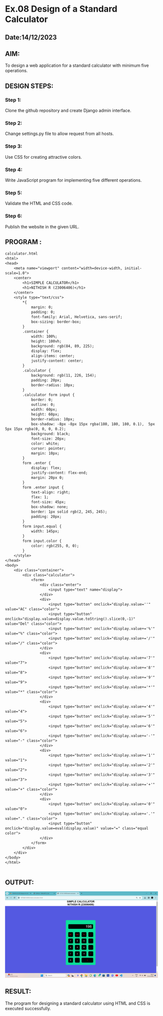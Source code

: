 # Ex.08 Design of a Standard Calculator
## Date:14/12/2023

## AIM:
To design a web application for a standard calculator with minimum five operations.

## DESIGN STEPS:

### Step 1:
Clone the github repository and create Django admin interface.

### Step 2:
Change settings.py file to allow request from all hosts.

### Step 3:
Use CSS for creating attractive colors.

### Step 4:
Write JavaScript program for implementing five different operations.

### Step 5:
Validate the HTML and CSS code.

### Step 6:
Publish the website in the given URL.

## PROGRAM :
```
calculator.html
<html>
<head>
    <meta name="viewport" content="width=device-width, initial-scale=1.0">
    <center>
        <h1>SIMPLE CALCULATOR</h1>
        <h1>NITHISH R (23006406)</h1>
    </center>
    <style type="text/css">
        *{
            margin: 0;
            padding: 0;
            font-family: Arial, Helvetica, sans-serif;
            box-sizing: border-box;
        }
        .container {
            width: 100%;
            height: 100vh;
            background: rgb(84, 89, 225);
            display: flex;
            align-items: center;
            justify-content: center;
        }
        .calculator {
            background: rgb(11, 226, 154);
            padding: 20px;
            border-radius: 10px;
        }
        .calculator form input {
            border: 0;
            outline: 0;
            width: 60px;
            height: 60px;
            border-radius: 10px;
            box-shadow: -8px -8px 15px rgba(180, 180, 180, 0.1),  5px 5px 15px rgba(0, 0, 0, 0.2);
            background: black;
            font-size: 20px;
            color: white;
            cursor: pointer;
            margin: 10px;
        }
        form .enter {
            display: flex;
            justify-content: flex-end;
            margin: 20px 0;
        }
        form .enter input {
            text-align: right;
            flex: 1;
            font-size: 45px;
            box-shadow: none;
            border: 1px solid rgb(2, 245, 245);
            padding: 20px;
        }
        form input.equal {
            width: 145px;
        }
        form input.color {
            color: rgb(255, 0, 0);
        }
    </style>
</head>
<body>
    <div class="container">  
        <div class="calculator">
            <form>
                <div class="enter">
                    <input type="text" name="display">
                </div>
                <div>
                    <input type="button" onclick="display.value=''" value="AC" class="color">
                    <input type="button" onclick="display.value=display.value.toString().slice(0,-1)" value="Del" class="color">
                    <input type="button" onclick="display.value+='%'" value="%" class="color">
                    <input type="button" onclick="display.value+='/'" value="/" class="color">
                </div>
                <div>
                    <input type="button" onclick="display.value+='7'" value="7">
                    <input type="button" onclick="display.value+='8'" value="8">
                    <input type="button" onclick="display.value+='9'" value="9">
                    <input type="button" onclick="display.value+='*'" value="*" class="color">
                </div>
                <div>
                    <input type="button" onclick="display.value+='4'" value="4">
                    <input type="button" onclick="display.value+='5'" value="5">
                    <input type="button" onclick="display.value+='6'" value="6">
                    <input type="button" onclick="display.value+='-'" value="-" class="color">
                </div>
                <div>
                    <input type="button" onclick="display.value+='1'" value="1">
                    <input type="button" onclick="display.value+='2'" value="2">
                    <input type="button" onclick="display.value+='3'" value="3">
                    <input type="button" onclick="display.value+='+'" value="+" class="color">
                </div>
                <div>
                    <input type="button" onclick="display.value+='0'" value="0">
                    <input type="button" onclick="display.value+='.'" value="." class="color">
                    <input type="button" onclick="display.value=eval(display.value)" value="=" class="equal color">
                </div>
            </form>
        </div>
    </div>
</body>
</html>


```
## OUTPUT:
![Alt text](<Screenshot (39).png>)

## RESULT:
The program for designing a standard calculator using HTML and CSS is executed successfully.
